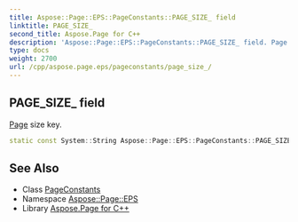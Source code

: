 ```yaml
---
title: Aspose::Page::EPS::PageConstants::PAGE_SIZE_ field
linktitle: PAGE_SIZE_
second_title: Aspose.Page for C++
description: 'Aspose::Page::EPS::PageConstants::PAGE_SIZE_ field. Page size key in C++.'
type: docs
weight: 2700
url: /cpp/aspose.page.eps/pageconstants/page_size_/
---
```

## PAGE_SIZE_ field


[Page](../../../aspose.page/) size key.

```cpp
static const System::String Aspose::Page::EPS::PageConstants::PAGE_SIZE_
```

## See Also

* Class [PageConstants](../)
* Namespace [Aspose::Page::EPS](../../)
* Library [Aspose.Page for C++](../../../)
